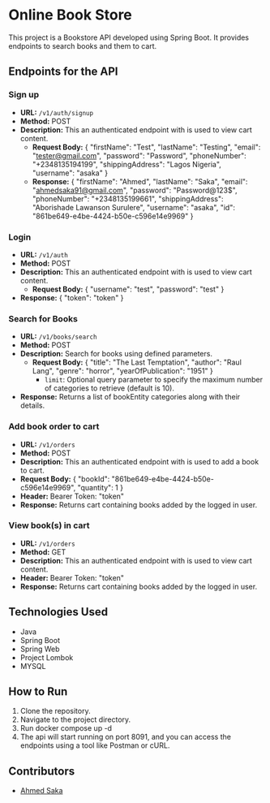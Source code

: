 # Online Book Store

This project is a Bookstore API developed using Spring Boot. It provides endpoints to search books and them to cart.

## Endpoints for the API

### Sign up

- **URL:** `/v1/auth/signup`
- **Method:** POST
- **Description:** This an authenticated endpoint with is used to view cart content.
  - **Request Body:** {
      "firstName": "Test",
      "lastName": "Testing",
      "email": "tester@gmail.com",
      "password": "Password",
      "phoneNumber": "+2348135194199",
      "shippingAddress": "Lagos Nigeria",
      "username": "asaka"
    }
  - **Response:** {
      "firstName": "Ahmed",
      "lastName": "Saka",
      "email": "ahmedsaka91@gmail.com",
      "password": "Password@123$",
      "phoneNumber": "+2348135199661",
      "shippingAddress": "Aborishade Lawanson Surulere",
      "username": "asaka",
      "id": "861be649-e4be-4424-b50e-c596e14e9969"
    }

### Login

- **URL:** `/v1/auth`
- **Method:** POST
- **Description:** This an authenticated endpoint with is used to view cart content.
  - **Request Body:** {
      "username": "test",
      "password": "test"
    }
- **Response:** {
    "token": "token"
  }

### Search for Books

- **URL:** `/v1/books/search`
- **Method:** POST
- **Description:** Search for books using defined parameters.
  - **Request Body:** {
      "title": "The Last Temptation",
      "author": "Raul Lang",
      "genre": "horror",
      "yearOfPublication": "1951"
    }
      - `limit`: Optional query parameter to specify the maximum number of categories to retrieve (default is 10).
- **Response:** Returns a list of bookEntity categories along with their details.

### Add book order to cart

- **URL:** `/v1/orders`
- **Method:** POST
- **Description:** This an authenticated endpoint with is used to add a book to cart.
- **Request Body:** {
  "bookId": "861be649-e4be-4424-b50e-c596e14e9969",
  "quantity": 1
  }
- **Header:** Bearer Token: "token"
- **Response:** Returns cart containing books added by the logged in user.


### View book(s) in cart

- **URL:** `/v1/orders`
- **Method:** GET
- **Description:** This an authenticated endpoint with is used to view cart content.
- **Header:** Bearer Token: "token"
- **Response:** Returns cart containing books added by the logged in user.

## Technologies Used

- Java
- Spring Boot
- Spring Web
- Project Lombok
- MYSQL

## How to Run

1. Clone the repository.
2. Navigate to the project directory.
3. Run docker compose up -d
4. The api will start running on port 8091, and you can access the endpoints using a tool like Postman or cURL.

## Contributors

- [Ahmed Saka](https://github.com/Ahmedsaka)

